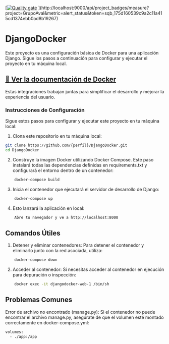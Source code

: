 [[![Quality gate](http://localhost:9000/api/project_badges/quality_gate?project=GrupoAval&token=sqb_175d160539c9a2c11a415cd1374ebb0ad8b19267)](http://localhost:9000/dashboard?id=GrupoAval)
](http://localhost:9000/api/project_badges/measure?project=GrupoAval&metric=alert_status&token=sqb_175d160539c9a2c11a415cd1374ebb0ad8b19267)

# DjangoDocker

Este proyecto es una configuración básica de Docker para una aplicación Django. Sigue los pasos a continuación para configurar y ejecutar el proyecto en tu máquina local.

## [🚀 Ver la documentación de Docker](https://docs.docker.com/)

Estas integraciones trabajan juntas para simplificar el desarrollo y mejorar la experiencia del usuario.

### Instrucciones de Configuración

Sigue estos pasos para configurar y ejecutar este proyecto en tu máquina local:

1. Clona este repositorio en tu máquina local:

```bash
git clone https://github.com/{perfil}/DjangoDocker.git
cd DjangoDocker
```

2. Construye la imagen Docker utilizando Docker Compose. Este paso instalará todas las dependencias definidas en requirements.txt y configurará el entorno dentro de un contenedor:

```bash
    docker-compose build
```

3. Inicia el contenedor que ejecutará el servidor de desarrollo de Django:

```bash
    docker-compose up
```

4. Esto lanzará la aplicación en local:

```bash
    Abre tu navegador y ve a http://localhost:8000
```

## Comandos Útiles

1. Detener y eliminar contenedores: Para detener el contenedor y eliminarlo junto con la red asociada, utiliza:

```bash
    docker-compose down
```

2. Acceder al contenedor: Si necesitas acceder al contenedor en ejecución para depuración o inspección:

```bash
    docker exec -it djangodocker-web-1 /bin/sh
```

## Problemas Comunes

Error de archivo no encontrado (manage.py): Si el contenedor no puede encontrar el archivo manage.py, asegúrate de que el volumen esté montado correctamente en docker-compose.yml:

```bash
volumes:
  - ./app:/app
```
